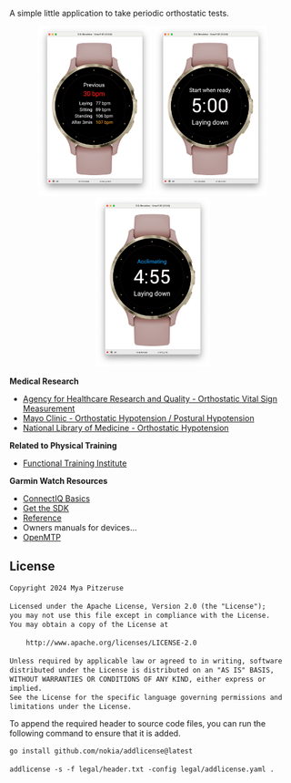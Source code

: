 A simple little application to take periodic orthostatic tests.

<p align="center">
    <img alt="Previous reading screen" src="assets/PreviousReading.png" width="200px"/>
    <img alt="New reading screen" src="assets/NewReading.png" width="200px"/>
    <img alt="New reading acclimating screen" src="assets/NewReadingAcclimating.png" width="200px"/>
</p>

**Medical Research**

- [Agency for Healthcare Research and Quality - Orthostatic Vital Sign Measurement][]
- [Mayo Clinic - Orthostatic Hypotension / Postural Hypotension][]
- [National Library of Medicine - Orthostatic Hypotension][]

[Agency for Healthcare Research and Quality - Orthostatic Vital Sign Measurement]: https://www.ahrq.gov/patient-safety/settings/hospital/fall-prevention/toolkit/orthostatic-vital-sign.html
[Mayo Clinic - Orthostatic Hypotension / Postural Hypotension]: https://www.mayoclinic.org/diseases-conditions/orthostatic-hypotension/symptoms-causes/syc-20352548
[National Library of Medicine - Orthostatic Hypotension]: https://www.ncbi.nlm.nih.gov/books/NBK448192/

**Related to Physical Training**

- [Functional Training Institute](https://functionaltraininginstitute.com/orthostatic-heart-rate/)

**Garmin Watch Resources**

- [ConnectIQ Basics](https://developer.garmin.com/connect-iq/connect-iq-basics/your-first-app/)
- [Get the SDK](https://developer.garmin.com/connect-iq/sdk/)
- [Reference](https://developer.garmin.com/connect-iq/api-docs/)
- Owners manuals for devices...
- [OpenMTP](https://openmtp.ganeshrvel.com/)

## License

```
Copyright 2024 Mya Pitzeruse

Licensed under the Apache License, Version 2.0 (the "License");
you may not use this file except in compliance with the License.
You may obtain a copy of the License at

    http://www.apache.org/licenses/LICENSE-2.0

Unless required by applicable law or agreed to in writing, software
distributed under the License is distributed on an "AS IS" BASIS,
WITHOUT WARRANTIES OR CONDITIONS OF ANY KIND, either express or implied.
See the License for the specific language governing permissions and
limitations under the License.
```

To append the required header to source code files, you can run the following command to ensure that it is added.

```shell
go install github.com/nokia/addlicense@latest

addlicense -s -f legal/header.txt -config legal/addlicense.yaml .
```
